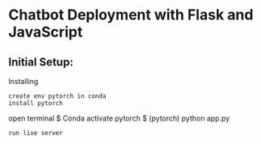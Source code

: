 # Chatbot Deployment with Flask and JavaScript
## Initial Setup:

Installing
```
create env pytorch in conda
install pytorch

```
open terminal
$ Conda activate pytorch
$ (pytorch) python app.py
```
run live server

